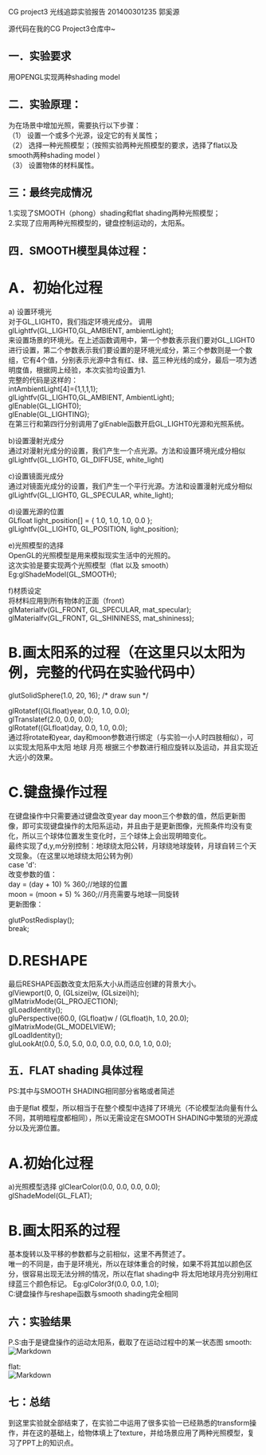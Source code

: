 ﻿CG project3 光线追踪实验报告
201400301235 郭奚源

源代码在我的CG Project3仓库中~

## 一．实验要求
用OPENGL实现两种shading model

## 二．实验原理：
为在场景中增加光照，需要执行以下步骤：  
（1） 设置一个或多个光源，设定它的有关属性；  
（2） 选择一种光照模型；（按照实验两种光照模型的要求，选择了flat以及smooth两种shading model ）  
（3） 设置物体的材料属性。  

## 三：最终完成情况
1.实现了SMOOTH（phong）shading和flat shading两种光照模型；  
2.实现了应用两种光照模型的，键盘控制运动的，太阳系。  

## 四．SMOOTH模型具体过程：
# A．初始化过程  

a) 设置环境光  
对于GL_LIGHT0，我们指定环境光成分。 调用  
glLightfv(GL_LIGHT0,GL_AMBIENT, ambientLight);  
来设置场景的环境光。在上述函数调用中，第一个参数表示我们要对GL_LIGHT0进行设置，第二个参数表示我们要设置的是环境光成分，第三个参数则是一个数组，它有4个值，分别表示光源中含有红、绿、蓝三种光线的成分，最后一项为透明度值，根据网上经验，本次实验均设置为1.  
完整的代码是这样的：  
intAmbientLight[4]={1,1,1,1};  
glLightfv(GL_LIGHT0,GL_AMBIENT, AmbientLight);  
glEnable(GL_LIGHT0);  
glEnable(GL_LIGHTING);  
在第三行和第四行分别调用了glEnable函数开启GL_LIGHT0光源和光照系统。  

b)设置漫射光成分  
通过对漫射光成分的设置，我们产生一个点光源。方法和设置环境光成分相似  
glLightfv(GL_LIGHT0, GL_DIFFUSE, white_light)  

c)设置镜面光成分  
通过对镜面光成分的设置，我们产生一个平行光源。方法和设置漫射光成分相似  
glLightfv(GL_LIGHT0, GL_SPECULAR, white_light);   
 
d)设置光源的位置  
GLfloat light_position[] = { 1.0, 1.0, 1.0, 0.0 };  
glLightfv(GL_LIGHT0, GL_POSITION, light_position);  

e)光照模型的选择  
OpenGL的光照模型是用来模拟现实生活中的光照的。  
这次实验是要实现两个光照模型（flat 以及 smooth）  
Eg:glShadeModel(GL_SMOOTH);  

f)材质设定  
将材料应用到所有物体的正面（front）  
glMaterialfv(GL_FRONT, GL_SPECULAR, mat_specular);  
glMaterialfv(GL_FRONT, GL_SHININESS, mat_shininess);  

# B.画太阳系的过程（在这里只以太阳为例，完整的代码在实验代码中）  
glutSolidSphere(1.0, 20, 16); /* draw sun */  

glRotatef((GLfloat)year, 0.0, 1.0, 0.0);  
glTranslatef(2.0, 0.0, 0.0);  
glRotatef((GLfloat)day, 0.0, 1.0, 0.0);  
通过将rotate和year, day和moon参数进行绑定（与实验一小人时四肢相似），可以实现太阳系中太阳 地球 月亮 根据三个参数进行相应旋转以及运动，并且实现近大远小的效果。  


# C.键盘操作过程  
在键盘操作中只需要通过键盘改变year day moon三个参数的值，然后更新图像，即可实现键盘操作的太阳系运动，并且由于是更新图像，光照条件均没有变化，所以三个球体位置发生变化时，三个球体上会出现明暗变化。  
最终实现了d,y,m分别控制：地球绕太阳公转，月球绕地球旋转，月球自转三个天文现象。（在这里以地球绕太阳公转为例）  
case 'd':  
改变参数的值：  
day = (day + 10) % 360;//地球的位置  
moon = (moon + 5) % 360;//月亮需要与地球一同旋转  
更新图像：  

glutPostRedisplay();  
break;  

# D.RESHAPE
最后RESHAPE函数改变太阳系大小从而适应创建的背景大小。  
glViewport(0, 0, (GLsizei)w, (GLsizei)h);    
glMatrixMode(GL_PROJECTION);  
glLoadIdentity();  
gluPerspective(60.0, (GLfloat)w / (GLfloat)h, 1.0, 20.0);  
glMatrixMode(GL_MODELVIEW);  
glLoadIdentity();  
gluLookAt(0.0, 5.0, 5.0, 0.0, 0.0, 0.0, 0.0, 1.0, 0.0);  
	
## 五．FLAT shading 具体过程
PS:其中与SMOOTH SHADING相同部分省略或者简述  

由于是flat 模型，所以相当于在整个模型中选择了环境光（不论模型法向量有什么不同，其明暗程度都相同），所以无需设定在SMOOTH SHADING中繁琐的光源成分以及光源位置。  
# A.初始化过程  
a)光照模型选择
glClearColor(0.0, 0.0, 0.0, 0.0);  
glShadeModel(GL_FLAT);  

# B.画太阳系的过程
基本旋转以及平移的参数都与之前相似，这里不再赘述了。  
唯一的不同是，由于是环境光，所以在球体重合的时候，如果不将其加以颜色区分，很容易出现无法分辨的情况，所以在flat shading中 将太阳地球月亮分别用红绿蓝三个颜色标记。
Eg:glColor3f(0.0, 0.0, 1.0);  
C:键盘操作与reshape函数与smooth shading完全相同  

## 六：实验结果
P.S:由于是键盘操作的运动太阳系，截取了在运动过程中的某一状态图
smooth:  
![Markdown](http://i1.piimg.com/1949/67a071c384ad9b1e.png)  

flat:  
![Markdown](http://i1.piimg.com/1949/5addaa91f692cdf2.png)


## 七：总结
到这里实验就全部结束了，在实验二中运用了很多实验一已经熟悉的transform操作，并在这的基础上，给物体填上了texture，并给场景应用了两种光照模型，复习了PPT上的知识点。


	
